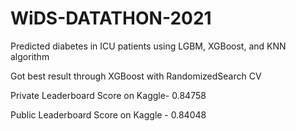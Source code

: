 # WiDS-DATATHON-2021

Predicted diabetes in ICU patients using LGBM, XGBoost, and KNN algorithm

Got best result through XGBoost with RandomizedSearch CV

Private Leaderboard Score on Kaggle- 0.84758

Public Leaderboard Score on Kaggle - 0.84048
